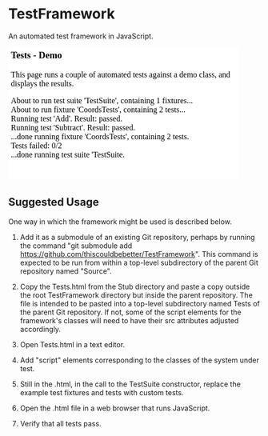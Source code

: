 TestFramework
=============

An automated test framework in JavaScript.

<img src="Screenshot.png" />


Suggested Usage
---------------

One way in which the framework might be used is described below.

1. Add it as a submodule of an existing Git repository, perhaps by running
the command "git submodule add https://github.com/thiscouldbebetter/TestFramework".
This command is expected to be run from within a top-level subdirectory
of the parent Git repository named "Source".

2. Copy the Tests.html from the Stub directory and paste a copy outside
the root TestFramework directory but inside the parent repository.  The
file is intended to be pasted into a top-level subdirectory named Tests
of the parent Git repository.  If not, some of the script elements for
the framework's classes will need to have their src attributes adjusted
accordingly.

3. Open Tests.html in a text editor.

4. Add "script" elements corresponding to the classes of the system under test.

5. Still in the .html, in the call to the TestSuite constructor, replace
the example test fixtures and tests with custom tests.

6. Open the .html file in a web browser that runs JavaScript.

7. Verify that all tests pass.
